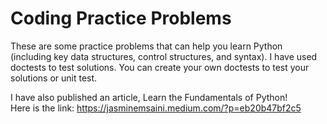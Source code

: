 # Coding Practice Problems

These are some practice problems that can help you learn Python (including key data structures, control structures, and syntax). I have used doctests to test solutions. You can create your own doctests to test your solutions or unit test. 

I have also published an article, Learn the Fundamentals of Python! <br>
Here is the link: https://jasminemsaini.medium.com/?p=eb20b47bf2c5 
